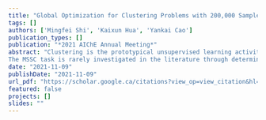 ```yaml
---
title: "Global Optimization for Clustering Problems with 200,000 Samples"
tags: []
authors: ['Mingfei Shi', 'Kaixun Hua', 'Yankai Cao']
publication_types: []
publication: "*2021 AIChE Annual Meeting*"
abstract: "Clustering is the prototypical unsupervised learning activity that identifies cohesive and well-differentiated groups of records in data [1]. In this paper, we focus on a fundamental target of the clustering problems that minimize the within-cluster sum-of-squared-error, which can be formulated as a Mixed Integer Second Order Cone Programming (MISOCP) problem. There are many heuristic methods proposed for solving the minimum sum-of-squares clustering (MSSC) task. For instance, the k-means clustering algorithm [2] provides a coordinated descent-based method to produce a local solution. However, due to the non-convexity of the MSSC objectives, the classic k-means algorithm is sensitive to the initialization and easy to fall under the local minimum [3].
The MSSC task is rarely investigated in the literature through deterministic optimization to find its global optimal value. One reason is that a classic global optimization algorithm based on branch and bound (BB) scheme needs to perform branching on all binary variables, and the number of binary variables increases linearly as the number of data samples. Therefore, off-the-shelf global solvers cannot solve clustering problems even with hundreds of data points. In this presentation, we proposed a tailed reduced-space BB algorithm and designed four approaches to construct lower and upper bounds at each node in the BB scheme. One key advantage of this reduced-space algorithm is that it only needs to perform branching on the centers of clusters to guarantee convergence, and the size of centers is independent of the number of data samples. Another critical property of this algorithm is that both lower bounds and upper bounds can be obtained without solving any optimization problems. These two properties enable our algorithm to be scalable to the dataset with hundreds of thousands of data points. We performed numerical experiments on both synthetic and real-world datasets and compared our proposed algorithms with the off-the-shelf global optimal solvers and classical local optimal algorithms. The results reveal a strong performance and scalability of our algorithm. For example, the parallel version of our algorithm can solve the MSSC problem to an optimality gap of 1% on a synthetic dataset of 210,000 samples (i.e., 100 times larger than the state-of-the-art method [4] in the literature), using 100 CPU cores."
date: "2021-11-09"
publishDate: "2021-11-09"
url_pdf: "https://scholar.google.ca/citations?view_op=view_citation&hl=zh-CN&user=M-s3mjAAAAAJ&cstart=80&citation_for_view=M-s3mjAAAAAJ:XiSMed-E-HIC"
featured: false
projects: []
slides: ""
---
```

